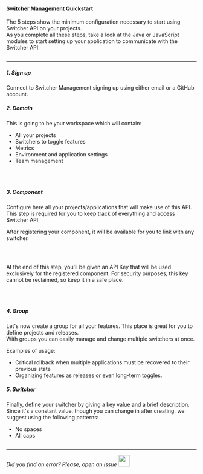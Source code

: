 #### Switcher Management Quickstart

The 5 steps show the minimum configuration necessary to start using Switcher API on your projects.
</br>As you complete all these steps, take a look at the Java or JavaScript modules to start setting up your application to communicate with the Switcher API.

<img src="[$ASSETS_LOCATION]/documentation/images/setup/5steps.jpg" class="image-style shadow" alt=""/><p>

* * *

##### 1. Sign up
Connect to Switcher Management signing up using either email or a GitHub account.

##### 2. Domain
This is going to be your workspace which will contain:
- All your projects
- Switchers to toggle features
- Metrics
- Environment and application settings
- Team management

<img src="[$ASSETS_LOCATION]/documentation/images/setup/domain_create.jpg" class="image-style shadow" alt=""/><p><br/>

##### 3. Component
Configure here all your projects/applications that will make use of this API. This step is required for you to keep track of everything and access Switcher API.
<p>After registering your component, it will be available for you to link with any switcher.

<img src="[$ASSETS_LOCATION]/documentation/images/setup/components.jpg" class="image-style shadow" alt=""/><p><br/>

<p>At the end of this step, you'll be given an API Key that will be used exclusively for the registered component. 
For security purposes, this key cannot be reclaimed, so keep it in a safe place.

<img src="[$ASSETS_LOCATION]/documentation/images/components/component_key.jpg" class="image-style shadow" alt=""/><p><br/>

##### 4. Group
Let's now create a group for all your features. This place is great for you to define projects and releases.
<br>With groups you can easily manage and change multiple switchers at once.

Examples of usage:

- Critical rollback when multiple applications must be recovered to their previous state
- Organizing features as releases or even long-term toggles.

##### 5. Switcher
Finally, define your switcher by giving a key value and a brief description.
<br/>Since it's a constant value, though you can change in after creating, we suggest using the following patterns:

- No spaces
- All caps

<img src="[$ASSETS_LOCATION]/documentation/images/setup/switchers.jpg" class="image-style shadow" alt=""/>

* * *

*Did you find an error? Please, open an issue*
<a href="https://github.com/switcherapi/switcher-management/issues/new?title=fix:+[setup.md]+-+[INSERT+SHORT+DESCRIPTION]" target="_blank">
    <img src="[$ASSETS_LOCATION]\github.svg" style="width: 30px;">
</a> 